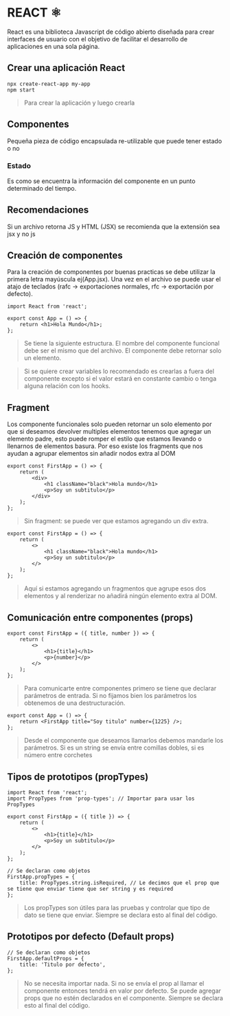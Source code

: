 # REACT ⚛️
React es una biblioteca Javascript de código abierto diseñada para crear interfaces de usuario con el objetivo de facilitar el desarrollo de aplicaciones en una sola página. 

## Crear una aplicación React
`npx create-react-app my-app`  
`npm start`
> Para crear la aplicación y luego crearla

## Componentes
Pequeña pieza de código encapsulada re-utilizable que puede tener estado o no

### Estado
Es como se encuentra la información del componente en un punto determinado del tiempo.

## Recomendaciones 
Si un archivo retorna JS y HTML (JSX) se recomienda que la extensión sea jsx y no js

## Creación de componentes
Para la creación de componentes por buenas practicas se debe utilizar la primera letra mayúscula ej(App.jsx).
Una vez en el archivo se puede usar el atajo de teclados (rafc -> exportaciones normales, rfc -> exportación por defecto).

```
import React from 'react';

export const App = () => {
	return <h1>Hola Mundo</h1>;
};
```
> Se tiene la siguiente estructura. El nombre del componente funcional debe ser el mismo que del archivo. El componente debe retornar solo un elemento.

>Si se quiere crear variables lo recomendado es crearlas a fuera del componente excepto si el valor estará en constante cambio o tenga alguna relación con los hooks.

## Fragment
Los componente funcionales solo pueden retornar un solo elemento por que si deseamos devolver multiples elementos tenemos que agregar un elemento padre, esto puede romper el estilo que estamos llevando o llenarnos de elementos basura. Por eso existe los fragments que nos ayudan a agrupar elementos sin añadir nodos extra al DOM

```
export const FirstApp = () => {
	return (
		<div>
			<h1 className="black">Hola mundo</h1>
			<p>Soy un subtitulo</p>
		</div>
	);
};
```
> Sin fragment: se puede ver que estamos agregando un div extra.

```
export const FirstApp = () => {
	return (
		<>
			<h1 className="black">Hola mundo</h1>
			<p>Soy un subtitulo</p>
		</>
	);
};
```
> Aquí si estamos agregando un fragmentos que agrupe esos dos elementos y al renderizar no añadirá ningún elemento extra al DOM.

## Comunicación entre componentes (props)
```
export const FirstApp = ({ title, number }) => {
	return (
		<>
			<h1>{title}</h1>
			<p>{number}</p>
		</>
	);
};
```
> Para comunicarte entre componentes primero se tiene que declarar parámetros de entrada. Si no fijamos bien los parámetros los obtenemos de una destructuración.

```
export const App = () => {
	return <FirstApp title="Soy titulo" number={1225} />;
};
```
> Desde el componente que deseamos llamarlos debemos mandarle los parámetros. Si es un string se envía entre comillas dobles, si es número entre corchetes

## Tipos de prototipos (propTypes)
```
import React from 'react';
import PropTypes from 'prop-types'; // Importar para usar los PropTypes

export const FirstApp = ({ title }) => {
	return (
		<>
			<h1>{title}</h1>
			<p>Soy un subtitulo</p>
		</>
	);
};

// Se declaran como objetos
FirstApp.propTypes = {
	title: PropTypes.string.isRequired, // Le decimos que el prop que se tiene que enviar tiene que ser string y es required
};
```
> Los propTypes son útiles para las pruebas y controlar que tipo de dato se tiene que enviar. Siempre se declara esto al final del código.

## Prototipos por defecto (Default props)
```
// Se declaran como objetos
FirstApp.defaultProps = {
	title: 'Titulo por defecto',
};
```
> No se necesita importar nada. Si no se envía el prop al llamar el componente entonces tendrá en valor por defecto. Se puede agregar props que no estén declarados en el componente. Siempre se declara esto al final del código.
